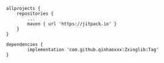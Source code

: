 	allprojects {
		repositories {
			...
			maven { url 'https://jitpack.io' }
		}
	}

	dependencies {
	        implementation 'com.github.qinhaoxxx:Zxinglib:Tag'
	}
